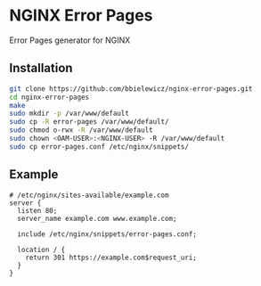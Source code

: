# NGINX Error Pages

Error Pages generator for NGINX

## Installation

```bash
git clone https://github.com/bbielewicz/nginx-error-pages.git
cd nginx-error-pages
make
sudo mkdir -p /var/www/default
sudo cp -R error-pages /var/www/default/
sudo chmod o-rwx -R /var/www/default
sudo chown <OAM-USER>:<NGINX-USER> -R /var/www/default
sudo cp error-pages.conf /etc/nginx/snippets/
```

## Example

```nginx
# /etc/nginx/sites-available/example.com
server {
  listen 80;
  server_name example.com www.example.com;

  include /etc/nginx/snippets/error-pages.conf;

  location / {
    return 301 https://example.com$request_uri;
  }
}
```
